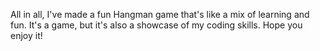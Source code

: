 All in all, I've made a fun Hangman game that's like a mix of learning and fun. It's a game, but it's also a showcase of my coding skills. Hope you enjoy it!
